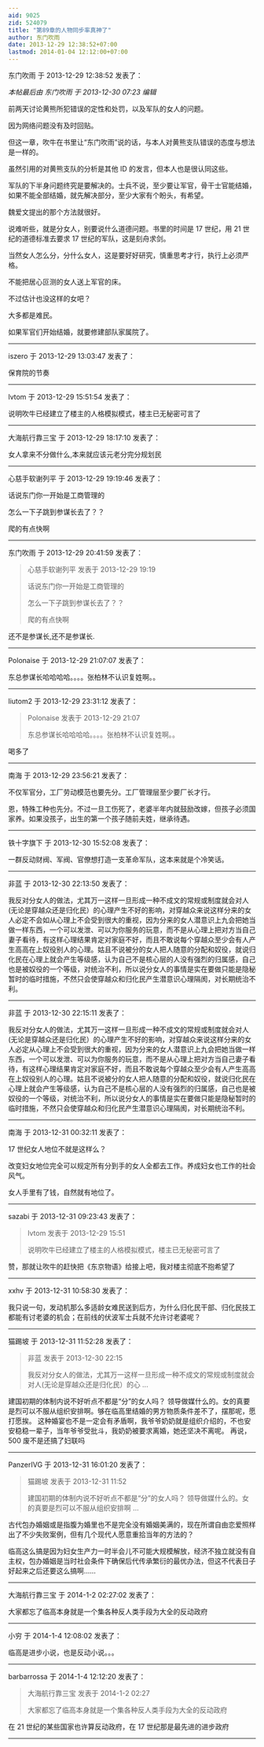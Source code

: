 ```yaml
---
aid: 9025
zid: 524079
title: "第89章的人物同步率真神了"
author: 东门吹雨
date: 2013-12-29 12:38:52+07:00
lastmod: 2014-01-04 12:12:00+07:00
---
```


东门吹雨 于 2013-12-29 12:38:52 发表了：

_本帖最后由 东门吹雨 于 2013-12-30 07:23 编辑_

前两天讨论黄熊所犯错误的定性和处罚，以及军队的女人的问题。

因为网络问题没有及时回贴。

但这一章，吹牛在书里让“东门吹雨”说的话，与本人对黄熊支队错误的态度与想法是一样的。

虽然引用的对黄熊支队的分析是其他 ID 的发言，但本人也是很认同这些。

军队的下半身问题终究是要解决的。士兵不说，至少要让军官，骨干士官能结婚，如果不能全部结婚，就先解决部分，至少大家有个盼头，有希望。

魏爱文提出的那个方法就很好。

说难听些，就是分女人，别要说什么道德问题。书里的时间是 17 世纪，用 21 世纪的道德标准去要求 17 世纪的军队，这是刻舟求剑。

当然女人怎么分，分什么女人，这是要好好研究，慎重思考才行，执行上必须严格。

不能把居心叵测的女人送上军官的床。

不过估计也没这样的女吧？

大多都是难民。

如果军官们开始结婚，就要修建部队家属院了。

---

iszero 于 2013-12-29 13:03:47 发表了：

保育院的节奏

---

lvtom 于 2013-12-29 15:51:54 发表了：

说明吹牛已经建立了楼主的人格模拟模式，楼主已无秘密可言了

---

大海航行靠三宝 于 2013-12-29 18:17:10 发表了：

女人拿来不分做什么,本来就应该元老分完分规划民

---

心慈手软谢列平 于 2013-12-29 19:19:46 发表了：

话说东门你一开始是工商管理的

怎么一下子跳到参谋长去了？？

爬的有点快啊

---

东门吹雨 于 2013-12-29 20:41:59 发表了：

> 心慈手软谢列平 发表于 2013-12-29 19:19
>
> 话说东门你一开始是工商管理的
>
> 怎么一下子跳到参谋长去了？？
>
> 爬的有点快啊

还不是参谋长,还不是参谋长.

---

Polonaise 于 2013-12-29 21:07:07 发表了：

东总参谋长哈哈哈哈。。。。张柏林不认识复姓啊。。

---

liutom2 于 2013-12-29 23:31:12 发表了：

> Polonaise 发表于 2013-12-29 21:07
>
> 东总参谋长哈哈哈哈。。。。张柏林不认识复姓啊。。

喝多了

---

南海 于 2013-12-29 23:56:21 发表了：

不仅军官分，工厂劳动模范也要先分。工厂管理层至少要厂长才行。

恩，特殊工种也先分。不过一旦工伤死了，老婆半年内就鼓励改嫁，但孩子必须国家养。如果没孩子，出生的第一个孩子随前夫姓，继承待遇。

---

铁十字旗下 于 2013-12-30 15:52:08 发表了：

一群反动财阀、军阀、官僚想打造一支革命军队，这本来就是个冷笑话。

---

非蓝 于 2013-12-30 22:13:50 发表了：

我反对分女人的做法，尤其万一这样一旦形成一种不成文的常规或制度就会对人(无论是穿越众还是归化民）的心理产生不好的影响，对穿越众来说这样分来的女人必定不会如从心理上不会受到很大的重视，因为分来的女人潜意识上九会把她当做一样东西，一个可以发泄、可以为你服务的玩意，而不是从心理上把对方当自己妻子看待，有这样心理结果肯定对家庭不好，而且不敢说每个穿越众至少会有人产生高高在上奴役别人的心理。姑且不说被分的女人把人随意的分配和奴役，就说归化民在心理上就会产生等级感，认为自己不是核心层的人没有强烈的归属感，自己也是被奴役的一个等级，对统治不利，所以说分女人的事情是实在要做只能是隐秘暂时的临时措施，不然只会使穿越众和归化民产生潜意识心理隔阂，对长期统治不利。

---

非蓝 于 2013-12-30 22:15:11 发表了：

我反对分女人的做法，尤其万一这样一旦形成一种不成文的常规或制度就会对人(无论是穿越众还是归化民）的心理产生不好的影响，对穿越众来说这样分来的女人必定从心理上不会受到很大的重视，因为分来的女人潜意识上九会把她当做一样东西，一个可以发泄、可以为你服务的玩意，而不是从心理上把对方当自己妻子看待，有这样心理结果肯定对家庭不好，而且不敢说每个穿越众至少会有人产生高高在上奴役别人的心理。姑且不说被分的女人把人随意的分配和奴役，就说归化民在心理上就会产生等级感，认为自己不是核心层的人没有强烈的归属感，自己也是被奴役的一个等级，对统治不利，所以说分女人的事情是实在要做只能是隐秘暂时的临时措施，不然只会使穿越众和归化民产生潜意识心理隔阂，对长期统治不利。

---

南海 于 2013-12-31 00:32:11 发表了：

17 世纪女人地位不就是这样么？

改变妇女地位完全可以规定所有分到手的女人全都去工作。养成妇女也工作的社会风气。

女人手里有了钱，自然就有地位了。

---

sazabi 于 2013-12-31 09:23:43 发表了：

> lvtom 发表于 2013-12-29 15:51
>
> 说明吹牛已经建立了楼主的人格模拟模式，楼主已无秘密可言了

赞，那就让吹牛的赶快把《东京物语》给接上吧，我对楼主彻底不抱希望了

---

xxhv 于 2013-12-31 10:58:30 发表了：

我只说一句，发动机那么多适龄女难民送到后方，为什么归化民干部、归化民技工都能有讨老婆的机会；在前线的伏波军士兵就不允许讨老婆呢？

---

猫踢坡 于 2013-12-31 11:52:28 发表了：

> 非蓝 发表于 2013-12-30 22:15
>
> 我反对分女人的做法，尤其万一这样一旦形成一种不成文的常规或制度就会对人(无论是穿越众还是归化民）的心 ...

建国初期的体制内说不好听点不都是“分”的女人吗？ 领导做媒什么的。女的真要是烈可以不服从组织安排啊。够在临高里结婚的男方物质条件差不了，摆那呢，愿打愿挨。 这种婚宴也不是一定会有矛盾啊，我爷爷奶奶就是组织介绍的，不也安安稳稳一辈子，当年爷爷受批斗，我奶奶被要求离婚，她还坚决不离呢。 再说，500 废不是还搞了妇联吗

---

PanzerIVG 于 2013-12-31 16:01:20 发表了：

> 猫踢坡 发表于 2013-12-31 11:52
>
> 建国初期的体制内说不好听点不都是“分”的女人吗？ 领导做媒什么的。女的真要是烈可以不服从组织安排啊 ...

古代包办婚姻或是指腹为婚里也不是完全没有婚姻美满的，现在所谓自由恋爱照样出了不少失败案例，但有几个现代人愿意重拾当年的方法的？

临高这么搞是因为妇女生产力一时半会儿不可能大规模解放，经济不独立就没有自主权，包办婚姻是当时社会条件下确保后代传承繁衍的最优办法，但这不代表日子好起来之后还要这么搞啊……

---

大海航行靠三宝 于 2014-1-2 02:27:02 发表了：

大家都忘了临高本身就是一个集各种反人类手段为大全的反动政府

---

小穷 于 2014-1-4 12:08:02 发表了：

临高是进步小说，也是反动小说。。。

---

barbarrossa 于 2014-1-4 12:12:20 发表了：

> 大海航行靠三宝 发表于 2014-1-2 02:27
>
> 大家都忘了临高本身就是一个集各种反人类手段为大全的反动政府

在 21 世纪的某些国家也许算反动政府，在 17 世纪那是最先进的进步政府

---
